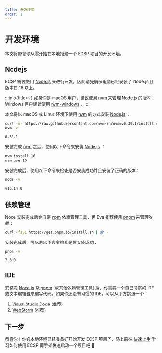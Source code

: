 ```yaml
---
title: 开发环境
order: 1
---
```


# 开发环境

本文将带领你从零开始在本地搭建一个 ECSP 项目的开发环境。

## Nodejs

ECSP 需要使用 [Node.js](https://nodejs.org/zh-cn/) 来进行开发，因此请先确保电脑已经安装了 Node.js 且版本在 16 以上。

:::info{title=💡}
如果你是 macOS 用户，建议使用 [nvm](https://github.com/nvm-sh/nvm) 来管理 Node.js 的版本；
Windows 用户建议使用 [nvm-windows](https://github.com/coreybutler/nvm-windows) 。
:::

本文将以 macOS 或 Linux 环境下使用 [nvm](https://github.com/nvm-sh/nvm) 的方式安装 [Node.js](https://nodejs.org/zh-cn/) ：

```bash
curl -o- https://raw.githubusercontent.com/nvm-sh/nvm/v0.39.1/install.sh | bash
nvm -v

0.39.1
```

安装完成 [nvm](https://github.com/nvm-sh/nvm) 之后，使用以下命令来安装 [Node.js](https://nodejs.org/zh-cn/) ：

```bash
nvm install 16
nvm use 16
```

安装完成后，使用以下命令来检查是否安装成功并且安装了正确的版本：

```bash
node -v

v16.14.0
```

## 依赖管理

Node 安装完成后会自带 [npm](https://www.npmjs.com/) 依赖管理工具，但 Eva 推荐使用 [pnpm](https://pnpm.io/) 来管理依赖：

```bash
curl -fsSL https://get.pnpm.io/install.sh | sh -
```

安装完成后，可以用以下命令检查是否安装成功：

```bash
pnpm -v

7.3.0
```

## IDE

安装完 [Node.js](https://nodejs.org/zh-cn/) 及 [pnpm](https://pnpm.io/) (或其他依赖管理工具) 后，你需要一个自己习惯的 IDE 或文本编辑器来编写代码。如果你还没有习惯的 IDE，可以从下方挑选一个：

1. [Visual Studio Code](https://code.visualstudio.com/) (推荐)
2. [WebStorm](https://www.jetbrains.com/webstorm/) (推荐)

## 下一步

恭喜你！你的本地环境已经准备好开始开发 ECSP 项目了，马上前往 [快速上手](/guide/guide) 学习如何使用 ECSP 脚手架快速启动一个项目吧 🎉
